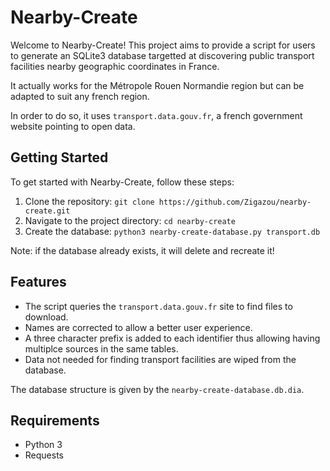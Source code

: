 # Nearby-Create

Welcome to Nearby-Create! This project aims to provide a script for users to
generate an SQLite3 database targetted at discovering public transport
facilities nearby geographic coordinates in France.

It actually works for the Métropole Rouen Normandie region but can be adapted
to suit any french region.

In order to do so, it uses `transport.data.gouv.fr`, a french government
website pointing to open data.

## Getting Started

To get started with Nearby-Create, follow these steps:

1. Clone the repository: `git clone https://github.com/Zigazou/nearby-create.git`
2. Navigate to the project directory: `cd nearby-create`
3. Create the database: `python3 nearby-create-database.py transport.db`

Note: if the database already exists, it will delete and recreate it!

## Features

- The script queries the `transport.data.gouv.fr` site to find files to
  download.
- Names are corrected to allow a better user experience.
- A three character prefix is added to each identifier thus allowing having
  multiplce sources in the same tables.
- Data not needed for finding transport facilities are wiped from the database.

The database structure is given by the `nearby-create-database.db.dia`.

## Requirements

- Python 3
- Requests
